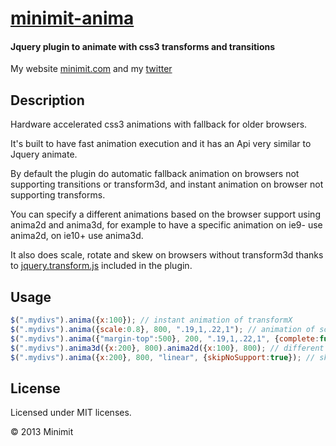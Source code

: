 # [minimit-anima](http://www.minimit.com/projects/code/minimit-anima)
#### Jquery plugin to animate with css3 transforms and transitions

My website [minimit.com](http://www.minimit.com) and my [twitter](http://twitter.com/beaver82minimit)

Description
-------
Hardware accelerated css3 animations with fallback for older browsers.

It's built to have fast animation execution and it has an Api very similar to Jquery animate.

By default the plugin do automatic fallback animation on browsers not supporting transitions or transform3d, and instant animation on browser not supporting transforms.

You can specify a different animations based on the browser support using anima2d and anima3d, for example to have a specific animation on ie9- use anima2d, on ie10+ use anima3d.

It also does scale, rotate and skew on browsers without transform3d thanks to <a href="https://github.com/louisremi/jquery.transform.js" target="_blank">jquery.transform.js</a> included in the plugin.

Usage
-------

``` javascript
$(".mydivs").anima({x:100}); // instant animation of transformX
$(".mydivs").anima({scale:0.8}, 800, ".19,1,.22,1"); // animation of scale with duration and custom easing
$(".mydivs").anima({"margin-top":500}, 200, ".19,1,.22,1", {complete:function(){$(this).css("display","none");}}); // example with css property animation and complete function
$(".mydivs").anima3d({x:200}, 800).anima2d({x:100}, 800); // different animations based on browser support of transition and transform3d
$(".mydivs").anima({x:200}, 800, "linear", {skipNoSupport:true}); // skip the animation on browser without transform support
```

License
-------
Licensed under MIT licenses.

© 2013 Minimit
